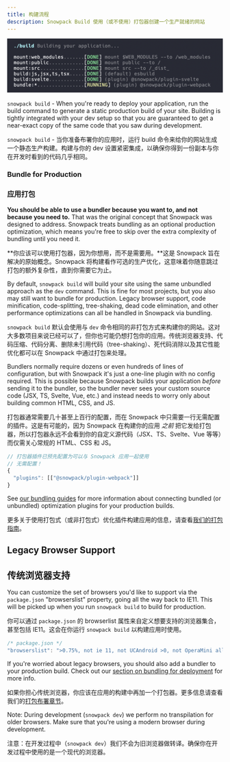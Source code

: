 ```yaml
---
title: 构建流程
description: Snowpack Build 使用（或不使用）打包器创建一个生产就绪的网站
---
```


![构建输出示例](./snowpack-build-example.png)

`snowpack build` - When you're ready to deploy your application, run the build command to generate a static production build of your site. Building is tightly integrated with your dev setup so that you are guaranteed to get a near-exact copy of the same code that you saw during development.

`snowpack build` - 当你准备布署你的应用时，运行 build 命令来给你的网站生成一个静态生产构建。构建与你的 dev 设置紧密集成，以确保你得到一份副本与你在开发时看到的代码几乎相同。

### Bundle for Production

### 应用打包

**You should be able to use a bundler because you want to, and not because you need to.** That was the original concept that Snowpack was designed to address. Snowpack treats bundling as an optional production optimization, which means you're free to skip over the extra complexity of bundling until you need it.

**你应该可以使用打包器，因为你想用，而不是需要用。**这是 Snowpack 旨在解决的原始概念。Snowpack 将构建看作可选的生产优化，这意味着你随意跳过打包的额外复杂性，直到你需要它为止。

By default, `snowpack build` will build your site using the same unbundled approach as the `dev` command. This is fine for most projects, but you also may still want to bundle for production. Legacy browser support, code minification, code-splitting, tree-shaking, dead code elimination, and other performance optimizations can all be handled in Snowpack via bundling.

`snowpack build` 默认会使用与 `dev` 命令相同的非打包方式来构建你的网站。这对大多数项目来说已经可以了，但你也可能仍想打包你的应用。传统浏览器支持、代码压缩、代码分离、删除未引用代码（tree-shaking）、死代码消除以及其它性能优化都可以在 Snowpack 中通过打包来处理。

Bundlers normally require dozens or even hundreds of lines of configuration, but with Snowpack it's just a one-line plugin with no config required. This is possible because Snowpack builds your application _before_ sending it to the bundler, so the bundler never sees your custom source code (JSX, TS, Svelte, Vue, etc.) and instead needs to worry only about building common HTML, CSS, and JS.

打包器通常需要几十甚至上百行的配置，而在 Snowpack 中只需要一行无需配置的插件。这是有可能的，因为 Snowpack 在构建你的应用 _之前_ 把它发给打包器，所以打包器永远不会看到你的自定义源代码（JSX、TS、Svelte、Vue 等等）而仅需关心常规的 HTML、CSS 和 JS。

```js
// 打包器插件已预先配置为可以与 Snowpack 应用一起使用
// 无需配置！
{
  "plugins": [["@snowpack/plugin-webpack"]]
}
```

See [our bundling guides](/guides/optimize-and-bundle) for more information about connecting bundled (or unbundled) optimization plugins for your production builds.

更多关于使用打包式（或非打包式）优化插件构建应用的信息，请查看[我们的打包指南](/guides/optimize-and-bundle)。

## Legacy Browser Support

## 传统浏览器支持

You can customize the set of browsers you'd like to support via the `package.json` "browserslist" property, going all the way back to IE11. This will be picked up when you run `snowpack build` to build for production.

你可以通过 `package.json` 的 browserlist 属性来自定义想要支持的浏览器集合，甚至包括 IE11。这会在你运行 `snowpack build` 以构建应用时使用。

```js
/* package.json */
"browserslist": ">0.75%, not ie 11, not UCAndroid >0, not OperaMini all",
```

If you're worried about legacy browsers, you should also add a bundler to your production build. Check out our [section on bundling for deployment](/guides/optimize-and-bundle) for more info.

如果你担心传统浏览器，你应该在应用的构建中再加一个打包器。更多信息请查看我们的[打包布署章节](/guides/optimize-and-bundle)。

Note: During development (`snowpack dev`) we perform no transpilation for older browsers. Make sure that you're using a modern browser during development.

注意：在开发过程中（`snowpack dev`）我们不会为旧浏览器做转译。确保你在开发过程中使用的是一个现代的浏览器。
